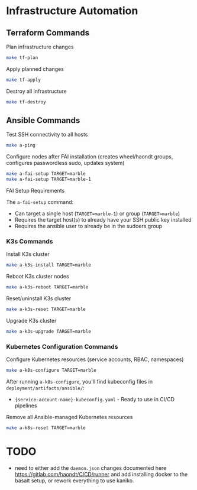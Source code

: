 # Infrastructure Automation

## Terraform Commands

Plan infrastructure changes
```bash
make tf-plan
```

Apply planned changes
```bash
make tf-apply
```

Destroy all infrastructure
```bash
make tf-destroy
```

## Ansible Commands

Test SSH connectivity to all hosts
```bash
make a-ping
```

Configure nodes after FAI installation (creates wheel/haondt groups, configures passwordless sudo, updates system)
```bash
make a-fai-setup TARGET=marble
make a-fai-setup TARGET=marble-1
```

FAI Setup Requirements

The `a-fai-setup` command:
- Can target a single host (`TARGET=marble-1`) or group (`TARGET=marble`)
- Requires the target host(s) to already have your SSH public key installed
- Requires the ansible user to already be in the sudoers group

### K3s Commands

Install K3s cluster
```bash
make a-k3s-install TARGET=marble
```

Reboot K3s cluster nodes
```bash
make a-k3s-reboot TARGET=marble
```

Reset/uninstall K3s cluster
```bash
make a-k3s-reset TARGET=marble
```

Upgrade K3s cluster
```bash
make a-k3s-upgrade TARGET=marble
```

### Kubernetes Configuration Commands

Configure Kubernetes resources (service accounts, RBAC, namespaces)
```bash
make a-k8s-configure TARGET=marble
```

After running `a-k8s-configure`, you'll find kubeconfig files in `deployment/artifacts/ansible/`:
- `{service-account-name}-kubeconfig.yaml` - Ready to use in CI/CD pipelines

Remove all Ansible-managed Kubernetes resources
```bash
make a-k8s-reset TARGET=marble
```

# TODO

- need to either add the `daemon.json` changes documented here https://gitlab.com/haondt/CICD/runner and add installing docker to the basalt setup, or rework everything to use kaniko.

